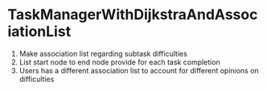 # TaskManagerWithDijkstraAndAssociationList
1. Make association list regarding subtask difficulties
2. List start node to end node provide for each task completion
3. Users has a different association list to account for different opinions on difficulties
